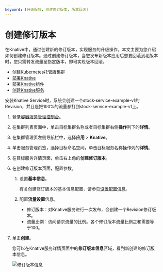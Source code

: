 ```yaml
---
keyword: [升级服务, 创建修订版本, 版本回滚]
---
```


# 创建修订版本

在Knative中，通过创建新的修订版本，实现服务的升级操作。本文主要为您介绍如何创建修订版本。通过创建修订版本，当您发布新版本应用后想要回滚到老版本时，您只需转发流量至指定版本，即可实现版本回滚。

-   [创建Kubernetes托管版集群](/intl.zh-CN/Kubernetes集群用户指南/集群管理/创建集群/创建Kubernetes托管版集群.md)
-   [部署Knative](/intl.zh-CN/Kubernetes集群用户指南/Knative管理/Knative组件管理/一键部署Knative.md)
-   [部署Knative组件](/intl.zh-CN/Kubernetes集群用户指南/Knative管理/Knative组件管理/部署Knative组件.md)
-   [创建Knative服务](/intl.zh-CN/Kubernetes集群用户指南/Knative管理/Knative服务管理/创建服务.md)

安装Knative Service时，系统会创建一个stock-service-example-v1的Revision，并且是把100%的流量都打到stock-service-example-v1上。

1.  登录[容器服务管理控制台](https://cs.console.aliyun.com)。

2.  在集群列表页面中，单击目标集群名称或者目标集群右侧**操作**列下的**详情**。

3.  在集群管理页左侧导航栏中，选择**应用** \> **Knative**。

4.  单击服务管理页签，选择目标命名空间，单击目标服务名称操作列的**详情**。

5.  在目标服务详情页面，单击右上角的**创建修订版本**。

6.  在创建修订版本页面，配置参数。

    1.  设置**基本信息**。

        有关创建修订版本的基本信息配置，请参见[设置配置信息](/intl.zh-CN/Kubernetes集群用户指南/Knative管理/Knative服务管理/创建服务.mdstep_mrk_8ar_bk6)。

    2.  配置**流量设置**信息。

        -   修订版本：对Knative服务进行一次发布，会创建一个Revision修订版本。
        -   流量比例：访问请求流量的比例。各个修订版本流量比例之和需要等于100。
7.  单击**创建**。

    您可以在Knative服务详情页面中的**修订版本信息**区域，看到新创建的修订版本信息。

    ![修订版本信息](https://static-aliyun-doc.oss-accelerate.aliyuncs.com/assets/img/zh-CN/9895659951/p97823.png)


